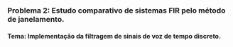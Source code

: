 ### Problema 2: Estudo comparativo de sistemas FIR pelo método de janelamento.

#### Tema: Implementação da filtragem de sinais de voz de tempo discreto.